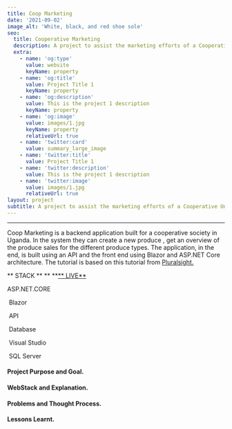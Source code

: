 ```yaml
---
title: Coop Marketing
date: '2021-09-02'
image_alt: 'White, black, and red shoe sole'
seo:
  title: Cooperative Marketing
  description: A project to assist the marketing efforts of a Cooperative Union in Uganda
  extra:
    - name: 'og:type'
      value: website
      keyName: property
    - name: 'og:title'
      value: Project Title 1
      keyName: property
    - name: 'og:description'
      value: This is the project 1 description
      keyName: property
    - name: 'og:image'
      value: images/1.jpg
      keyName: property
      relativeUrl: true
    - name: 'twitter:card'
      value: summary_large_image
    - name: 'twitter:title'
      value: Project Title 1
    - name: 'twitter:description'
      value: This is the project 1 description
    - name: 'twitter:image'
      value: images/1.jpg
      relativeUrl: true
layout: project
subtitle: A project to assist the marketing efforts of a Cooperative Union in Uganda
---
```

***

Coop Marketing is a backend application built for a cooperative society in Uganda.  In the system they can create a new produce , get an overview of the produce sales for the different produce types. The application, in the end, is built using an API and the front end using Blazor and  ASP.NET Core architecture. The  tutorial is based on this tutorial from  [Pluralsight. ](https://app.pluralsight.com/library/courses/architecting-asp-dot-net-core-applications-best-practices/table-of-contents)

\*\* STACK       \*\*                      \*\* \*\*[\*\* LIVE\*\*](https://www.example.com)

ASP.NET.CORE

 Blazor

 API

 Database

 Visual Studio

 SQL Server

#### **Project Purpose and Goal.**

#### **WebStack and Explanation.**

#### **Problems and Thought Process.**

#### **Lessons Learnt.**
